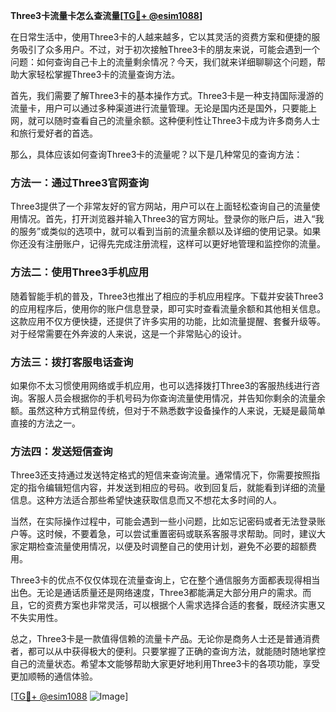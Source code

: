 **Three3卡流量卡怎么查流量[[TG💪+ @esim1088](https://t.me/s/esim1088)]**

在日常生活中，使用Three3卡的人越来越多，它以其灵活的资费方案和便捷的服务吸引了众多用户。不过，对于初次接触Three3卡的朋友来说，可能会遇到一个问题：如何查询自己卡上的流量剩余情况？今天，我们就来详细聊聊这个问题，帮助大家轻松掌握Three3卡的流量查询方法。

首先，我们需要了解Three3卡的基本操作方式。Three3卡是一种支持国际漫游的流量卡，用户可以通过多种渠道进行流量管理。无论是国内还是国外，只要能上网，就可以随时查看自己的流量余额。这种便利性让Three3卡成为许多商务人士和旅行爱好者的首选。

那么，具体应该如何查询Three3卡的流量呢？以下是几种常见的查询方法：

### 方法一：通过Three3官网查询

Three3提供了一个非常友好的官方网站，用户可以在上面轻松查询自己的流量使用情况。首先，打开浏览器并输入Three3的官方网址。登录你的账户后，进入“我的服务”或类似的选项中，就可以看到当前的流量余额以及详细的使用记录。如果你还没有注册账户，记得先完成注册流程，这样可以更好地管理和监控你的流量。

### 方法二：使用Three3手机应用

随着智能手机的普及，Three3也推出了相应的手机应用程序。下载并安装Three3的应用程序后，使用你的账户信息登录，即可实时查看流量余额和其他相关信息。这款应用不仅方便快捷，还提供了许多实用的功能，比如流量提醒、套餐升级等。对于经常需要在外奔波的人来说，这是一个非常贴心的设计。

### 方法三：拨打客服电话查询

如果你不太习惯使用网络或手机应用，也可以选择拨打Three3的客服热线进行咨询。客服人员会根据你的手机号码为你查询流量使用情况，并告知你剩余的流量余额。虽然这种方式稍显传统，但对于不熟悉数字设备操作的人来说，无疑是最简单直接的方法之一。

### 方法四：发送短信查询

Three3还支持通过发送特定格式的短信来查询流量。通常情况下，你需要按照指定的指令编辑短信内容，并发送到相应的号码。收到回复后，就能看到详细的流量信息。这种方法适合那些希望快速获取信息而又不想花太多时间的人。

当然，在实际操作过程中，可能会遇到一些小问题，比如忘记密码或者无法登录账户等。这时候，不要着急，可以尝试重置密码或联系客服寻求帮助。同时，建议大家定期检查流量使用情况，以便及时调整自己的使用计划，避免不必要的超额费用。

Three3卡的优点不仅仅体现在流量查询上，它在整个通信服务方面都表现得相当出色。无论是通话质量还是网络速度，Three3都能满足大部分用户的需求。而且，它的资费方案也非常灵活，可以根据个人需求选择合适的套餐，既经济实惠又不失实用性。

总之，Three3卡是一款值得信赖的流量卡产品。无论你是商务人士还是普通消费者，都可以从中获得极大的便利。只要掌握了正确的查询方法，就能随时随地掌控自己的流量状态。希望本文能够帮助大家更好地利用Three3卡的各项功能，享受更加顺畅的通信体验。

[[TG💪+ @esim1088](https://t.me/s/esim1088) ![Image](https://i.postimg.cc/4NQfJmqS/Snipaste-2025-05-13-00-14-12.png)]